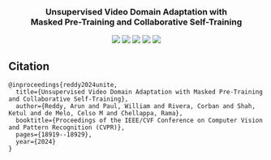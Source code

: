 <br />
<p align="center">
  <h3 align="center"><strong>Unsupervised Video Domain Adaptation with<br>Masked Pre-Training and Collaborative Self-Training</strong></h2>
</p>

<div align="center">

[![](https://img.shields.io/badge/CVPR%202024%20PDF-blue)](https://openaccess.thecvf.com/content/CVPR2024/papers/Reddy_Unsupervised_Video_Domain_Adaptation_with_Masked_Pre-Training_and_Collaborative_Self-Training_CVPR_2024_paper.pdf)
[![](https://img.shields.io/badge/Supplementary-7DCBFF)](https://openaccess.thecvf.com/content/CVPR2024/supplemental/Reddy_Unsupervised_Video_Domain_CVPR_2024_supplemental.pdf)
[![](https://img.shields.io/badge/arXiv-b31b1b)](https://arxiv.org/abs/2312.02914)
[![](https://img.shields.io/badge/Video-ff0000)](https://www.youtube.com/watch?v=dDjCVnkuhGg)
[![](https://img.shields.io/badge/Bibtex-CB8CEA)](#citation)

</div>






<a name="citation"></a>
## Citation
```
@inproceedings{reddy2024unite,
  title={Unsupervised Video Domain Adaptation with Masked Pre-Training and Collaborative Self-Training},
  author={Reddy, Arun and Paul, William and Rivera, Corban and Shah, Ketul and de Melo, Celso M and Chellappa, Rama},
  booktitle={Proceedings of the IEEE/CVF Conference on Computer Vision and Pattern Recognition (CVPR)},
  pages={18919--18929},
  year={2024}
}
```
